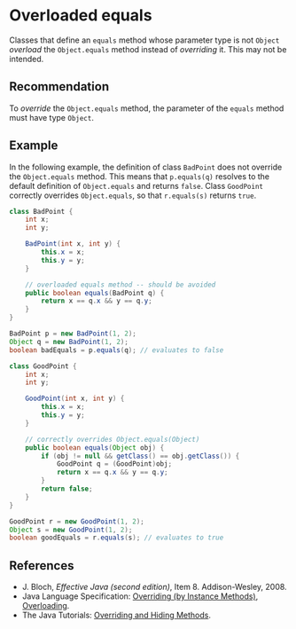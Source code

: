 # Overloaded equals
Classes that define an `equals` method whose parameter type is not `Object` *overload* the `Object.equals` method instead of *overriding* it. This may not be intended.


## Recommendation
To *override* the `Object.equals` method, the parameter of the `equals` method must have type `Object`.


## Example
In the following example, the definition of class `BadPoint` does not override the `Object.equals` method. This means that `p.equals(q)` resolves to the default definition of `Object.equals` and returns `false`. Class `GoodPoint` correctly overrides `Object.equals`, so that `r.equals(s)` returns `true`.


```java
class BadPoint {
    int x;
    int y;

    BadPoint(int x, int y) {
        this.x = x;
        this.y = y;
    }

    // overloaded equals method -- should be avoided
    public boolean equals(BadPoint q) {
        return x == q.x && y == q.y;
    }
}

BadPoint p = new BadPoint(1, 2);
Object q = new BadPoint(1, 2);
boolean badEquals = p.equals(q); // evaluates to false

class GoodPoint {
    int x;
    int y;

    GoodPoint(int x, int y) {
        this.x = x;
        this.y = y;
    }

    // correctly overrides Object.equals(Object)
    public boolean equals(Object obj) {
        if (obj != null && getClass() == obj.getClass()) {
            GoodPoint q = (GoodPoint)obj;
            return x == q.x && y == q.y;
        }
        return false;
    }
}

GoodPoint r = new GoodPoint(1, 2);
Object s = new GoodPoint(1, 2);
boolean goodEquals = r.equals(s); // evaluates to true

```

## References
* J. Bloch, *Effective Java (second edition)*, Item 8. Addison-Wesley, 2008.
* Java Language Specification: [Overriding (by Instance Methods)](https://docs.oracle.com/javase/specs/jls/se11/html/jls-8.html#jls-8.4.8.1), [Overloading](https://docs.oracle.com/javase/specs/jls/se11/html/jls-8.html#jls-8.4.9).
* The Java Tutorials: [Overriding and Hiding Methods](https://docs.oracle.com/javase/tutorial/java/IandI/override.html).
